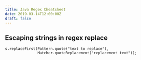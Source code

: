 ```yaml
---
title: Java Regex Cheatsheet
date: 2019-03-14T12:00:00Z
draft: false
---
```

## Escaping strings in regex replace
```
s.replaceFirst(Pattern.quote("text to replace"), 
               Matcher.quoteReplacement("replacement text"));
```

